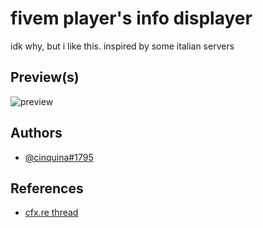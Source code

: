 # fivem player's info displayer

idk why, but i like this. inspired by some italian servers

## Preview(s)

![preview](https://i.imgur.com/Y3T3Bv3.png)


## Authors

- [@cinquina#1795](https://www.github.com/cinquina)


## References

 - [cfx.re thread](https://forum.cfx.re/t/solved-text-at-the-top-left-of-the-screen/13080)
